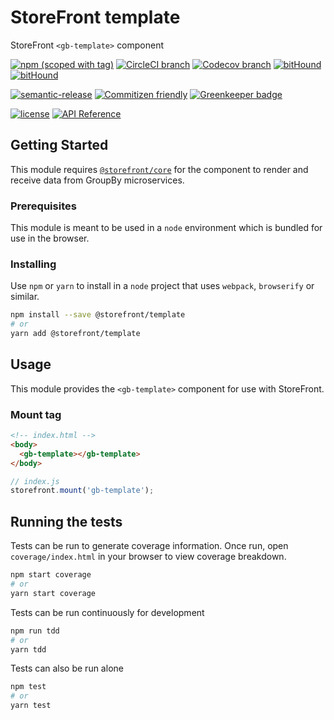 # StoreFront template

StoreFront `<gb-template>` component

[![npm (scoped with tag)](https://img.shields.io/npm/v/@storefront/template.svg?style=flat-square)](https://www.npmjs.com/package/@storefront/template)
[![CircleCI branch](https://img.shields.io/circleci/project/github/groupby/storefront-template/master.svg?style=flat-square)](https://circleci.com/gh/groupby/storefront-template/tree/master)
[![Codecov branch](https://img.shields.io/codecov/c/github/groupby/storefront-template/master.svg?style=flat-square)](https://codecov.io/gh/groupby/storefront-template)
[![bitHound](https://img.shields.io/bithound/code/github/groupby/storefront-template.svg?style=flat-square)](https://www.bithound.io/github/groupby/storefront-template)
[![bitHound](https://img.shields.io/bithound/dependencies/github/groupby/storefront-template.svg?style=flat-square)](https://www.bithound.io/github/groupby/storefront-template)

[![semantic-release](https://img.shields.io/badge/%20%20%F0%9F%93%A6%F0%9F%9A%80-semantic--release-e10079.svg?style=flat-square)](https://github.com/semantic-release/semantic-release)
[![Commitizen friendly](https://img.shields.io/badge/commitizen-friendly-brightgreen.svg?style=flat-square)](http://commitizen.github.io/cz-cli/)
[![Greenkeeper badge](https://badges.greenkeeper.io/groupby/storefront-template.svg)](https://greenkeeper.io/)

[![license](https://img.shields.io/github/license/mashape/apistatus.svg?style=flat-square)](https://choosealicense.com/licenses/mit/)
[![API Reference](https://img.shields.io/badge/API_reference-latest-blue.svg?style=flat-square)](https://groupby.github.io/storefront-template/)

## Getting Started

This module requires [`@storefront/core`](https://www.npmjs.com/package/@storefront/core) for the component to render
and receive data from GroupBy microservices.

### Prerequisites

This module is meant to be used in a `node` environment which is bundled for use in the browser.

### Installing

Use `npm` or `yarn` to install in a `node` project that uses `webpack`, `browserify` or similar.

```sh
npm install --save @storefront/template
# or
yarn add @storefront/template
```

## Usage

This module provides the `<gb-template>` component for use with StoreFront.

### Mount tag

```html
<!-- index.html -->
<body>
  <gb-template></gb-template>
</body>
```

```js
// index.js
storefront.mount('gb-template');
```

## Running the tests

Tests can be run to generate coverage information.
Once run, open `coverage/index.html` in your browser to view coverage breakdown.

```sh
npm start coverage
# or
yarn start coverage
```

Tests can be run continuously for development

```sh
npm run tdd
# or
yarn tdd
```

Tests can also be run alone

```sh
npm test
# or
yarn test
```
